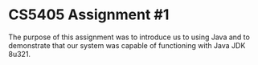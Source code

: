 # CS5405 Assignment #1

The purpose of this assignment was to introduce us to using Java and to demonstrate that our system was capable of functioning with Java JDK 8u321.
